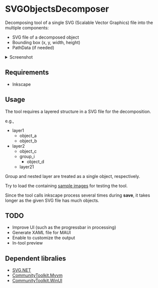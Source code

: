 # SVGObjectsDecomposer

Decomposing tool of a single SVG (Scalable Vector Graphics) file into the multiple components:

- SVG file of a decomposed object
- Bounding box (x, y, width, height)
- PathData (if needed)

<details>
<summary>Screenshot</summary>

![Screenshot](./screenshot/sample.png)

</details>

## Requirements

- Inkscape

## Usage

The tool requires a layered structure in a SVG file for the decomposition.

e.g.,

- layer1
    - object_a
    - object_b
- layer2
    - object_c
    - group_i
        - object_d
    - layer21

Group and nested layer are treated as a single object, respectively.

Try to load the containing [sample images](./samples/) for testing the tool. 

Since the tool calls inkscape process several times during **save**, it takes longer as the given SVG file has much objects.   

## TODO

- Improve UI (such as the progressbar in processing)
- Generate XAML file for MAUI
- Enable to customize the output 
- In-tool preview

## Dependent libralies

- [SVG.NET](https://github.com/svg-net/SVG)
- [CommunityToolkit.Mvvm](https://github.com/CommunityToolkit/dotnet)
- [CommunityToolkit.WinUI](https://github.com/CommunityToolkit/WindowsCommunityToolkit)
